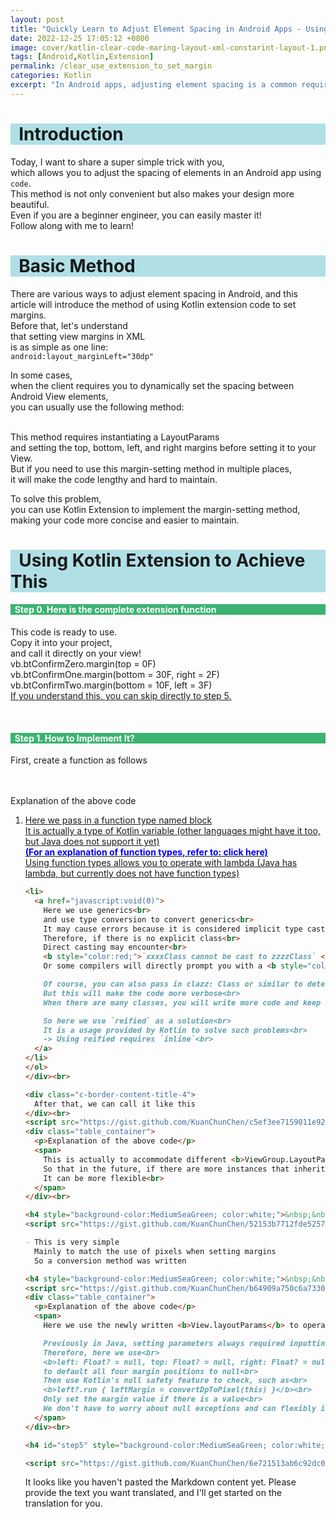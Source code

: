```yaml
---
layout: post
title: "Quickly Learn to Adjust Element Spacing in Android Apps - Using Kotlin Extension Code to Set Margins"
date: 2022-12-25 17:05:12 +0800
image: cover/kotlin-clear-code-maring-layout-xml-constarint-layout-1.png
tags: [Android,Kotlin,Extension]
permalink: /clear_use_extension_to_set_margin
categories: Kotlin
excerpt: "In Android apps, adjusting element spacing is a common requirement, and using Kotlin extension code to set margins can achieve this quickly and easily. In this article, we will learn step-by-step how to use this technique to make your app look more beautiful and professional."
---
```


<h1 style="background-color:powderblue;">&nbsp;&nbsp;Introduction</h1>

Today, I want to share a super simple trick with you,<br>
which allows you to adjust the spacing of elements in an Android app using `code`.<br>
This method is not only convenient but also makes your design more beautiful.<br>
Even if you are a beginner engineer, you can easily master it!<br>
Follow along with me to learn!<br>

<h1 style="background-color:powderblue;">&nbsp;&nbsp;Basic Method</h1>

There are various ways to adjust element spacing in Android, and this article will introduce the method of using Kotlin extension code to set margins.<br>
Before that, let's understand<br>
that setting view margins in XML<br>
is as simple as one line:<br>
`android:layout_marginLeft="30dp"`<br>

In some cases,<br>
when the client requires you to dynamically set the spacing between Android View elements,<br>
you can usually use the following method:<br>
<script src="https://gist.github.com/KuanChunChen/60e47ade8cf051643f9075e8157c6ded.js"></script>
<br>
This method requires instantiating a LayoutParams<br>
and setting the top, bottom, left, and right margins before setting it to your View.<br>
But if you need to use this margin-setting method in multiple places,<br>
it will make the code lengthy and hard to maintain.<br>

To solve this problem,<br>
you can use Kotlin Extension to implement the margin-setting method,<br>
making your code more concise and easier to maintain.<br>

<h1 style="background-color:powderblue;">&nbsp;&nbsp;Using Kotlin Extension to Achieve This</h1>

<h4 style="background-color:MediumSeaGreen; color:white;">&nbsp;&nbsp;Step 0. Here is the complete extension function</h4>
<script src="https://gist.github.com/KuanChunChen/b884affe0c15221ec627ae3faa3c1dfa.js"></script>

<p class="table_container">
  This code is ready to use.<br>
  Copy it into your project,<br>
  and call it directly on your view!<br>
  vb.btConfirmZero.margin(top = 0F)<br>
  vb.btConfirmOne.margin(bottom = 30F, right = 2F)<br>
  vb.btConfirmTwo.margin(bottom = 10F, left = 3F)<br>
  <a class="link" href="#step5" data-scroll>If you understand this, you can skip directly to step 5.</a>
</p><br>

<h4 style="background-color:MediumSeaGreen; color:white;">&nbsp;&nbsp;Step 1. How to Implement It?</h4>
<div class="c-border-content-title-4">
  First, create a function as follows
</div><br>
<script src="https://gist.github.com/KuanChunChen/9aec2350bcd7231a162da047508d76be.js"></script><br>

<div class="table_container">
  <p>Explanation of the above code</p>
  <ol class="rectangle-list">
    <li>
      <a href="https://kotlinlang.org/docs/lambdas.html#function-types" target="_blank">
        Here we pass in a function type named block<br>
        It is actually a type of Kotlin variable (other languages might have it too, but Java does not support it yet)<br>
          <b style="color:blue;">(For an explanation of function types, refer to: click here)</b><br>
          Using function types allows you to operate with lambda (Java has lambda, but currently does not have function types)
      </a>
    </li>

```markdown
<li>
  <a href="javascript:void(0)">
    Here we use generics<br>
    and use type conversion to convert generics<br>
    It may cause errors because it is considered implicit type casting during compilation<br>
    Therefore, if there is no explicit class<br>
    Direct casting may encounter<br>
    <b style="color:red;">`xxxxClass cannot be cast to zzzzClass` </b> this kind of error<br>
    Or some compilers will directly prompt you with a <b style="color:red;">`unchecked cast`</b> warning<br><br>

    Of course, you can also pass in clazz: Class or similar to determine what the actual class is<br>
    But this will make the code more verbose<br>
    When there are many classes, you will write more code and keep doing repetitive things... etc.<br><br>

    So here we use `reified` as a solution<br>
    It is a usage provided by Kotlin to solve such problems<br>
    -> Using reified requires `inline`<br>
  </a>
</li>
</ol>
</div><br>

<div class="c-border-content-title-4">
  After that, we can call it like this
</div><br>
<script src="https://gist.github.com/KuanChunChen/c5ef3ee7159011e92c8d17be233cf6a8.js"></script>
<div class="table_container">
  <p>Explanation of the above code</p>
  <span>
    This is actually to accommodate different <b>ViewGroup.LayoutParams</b><br>
    So that in the future, if there are more instances that inherit <b>ViewGroup.LayoutParams</b> and want to operate<br>
    It can be more flexible<br>
  </span>
</div><br>

<h4 style="background-color:MediumSeaGreen; color:white;">&nbsp;&nbsp;Step2. Write a method to convert dp to px</h4>
<script src="https://gist.github.com/KuanChunChen/52153b7712fde5257aaeab83b3c2ce7f.js"></script>

- This is very simple
  Mainly to match the use of pixels when setting margins
  So a conversion method was written

<h4 style="background-color:MediumSeaGreen; color:white;">&nbsp;&nbsp;Step3. Modify the layout parameters through the extended layoutParams</h4>
<script src="https://gist.github.com/KuanChunChen/b64909a750c6a73306a1d1885f763f67.js"></script>
<div class="table_container">
  <p>Explanation of the above code</p>
  <span>
    Here we use the newly written <b>View.layoutParams</b> to operate the view we want to set<br><br>

    Previously in Java, setting parameters always required inputting all four parameters (left, top, right, bottom) at once<br>
    Therefore, here we use<br>
    <b>left: Float? = null, top: Float? = null, right: Float? = null, bottom: Float? = null</b><br>
    to default all four margin positions to null<br>
    Then use Kotlin's null safety feature to check, such as<br>
    <b>left?.run { leftMargin = convertDpToPixel(this) }</b><br>
    Only set the margin value if there is a value<br>
    We don't have to worry about null exceptions and can flexibly input only the positions we want to change<br>
  </span>
</div><br>

<h4 id="step5" style="background-color:MediumSeaGreen; color:white;">&nbsp;&nbsp;Step5. Finally, use it easily</h4>

<script src="https://gist.github.com/KuanChunChen/6e721513ab6c92dc05ab2e61ef716c1f.js"></script>
```

It looks like you haven't pasted the Markdown content yet. Please provide the text you want translated, and I'll get started on the translation for you.
